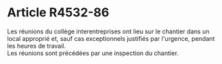 # Article R4532-86

  
Les réunions du collège interentreprises ont lieu sur le chantier dans un local approprié et, sauf cas exceptionnels justifiés par l'urgence, pendant les heures de travail.   
Les réunions sont précédées par une inspection du chantier.